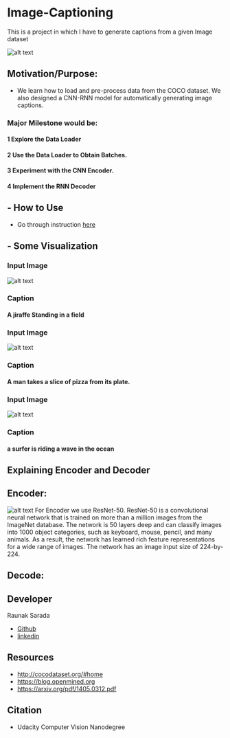 # Image-Captioning
This is a project in which I have to generate captions from a given Image dataset


![alt text](https://github.com/raunak222/Image-Captioning/blob/master/Image/encoder-decoder.png)

##  Motivation/Purpose: 
-  We learn how to load and pre-process data from the COCO dataset. We  also designed a CNN-RNN model for automatically generating image captions.

### Major Milestone would be:
#### 1 Explore the Data Loader
#### 2 Use the Data Loader to Obtain Batches.
#### 3 Experiment with the CNN Encoder.
#### 4 Implement the RNN Decoder
## - How to Use 
- Go through instruction [here](https://github.com/raunak222/Image-Captioning/blob/master/instructions.txt)

## - Some Visualization
 ### Input Image
 ![alt text](https://github.com/raunak222/Image-Captioning/blob/master/Image/download%20(5).png)
 ### Caption
 #### A jiraffe Standing in a field
### Input Image
![alt text](https://github.com/raunak222/Image-Captioning/blob/master/Image/download%20(4).png)
### Caption
#### A man takes a slice of pizza from its plate.
 ### Input Image
 ![alt text](https://github.com/raunak222/Image-Captioning/blob/master/Image/download%20(7).png)
 ### Caption
 ####  a surfer is riding a wave in the ocean
## Explaining Encoder and Decoder
  ## Encoder: 
  ![alt text](https://github.com/raunak222/Image-Captioning/blob/master/Image/encoder.png)
  For Encoder we use ResNet-50. ResNet-50 is a convolutional neural network that is trained on more than a million images from the ImageNet database. The network is 50 layers deep and can classify images into 1000 object categories, such as keyboard, mouse, pencil, and many animals. As a result, the network has learned rich feature representations for a wide range of images. The network has an image input size of 224-by-224.   

## Decode:

## Developer 
  Raunak Sarada  
  - [Github](https://github.com/raunak222) 
  - [linkedin](https://www.linkedin.com/in/raunak-sarada)
## Resources 
- http://cocodataset.org/#home
- https://blog.openmined.org
- https://arxiv.org/pdf/1405.0312.pdf

## Citation
- Udacity Computer Vision Nanodegree
